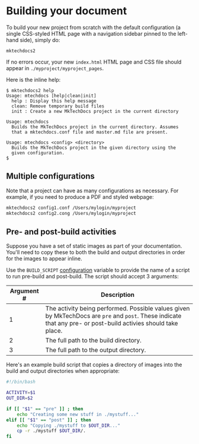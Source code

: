 # Building your document

To build your new project from scratch with the default configuration (a single CSS-styled HTML page with a navigation sidebar pinned to the left-hand side), simply do:

``` {.bash}
mktechdocs2
```

If no errors occur, your new `index.html` HTML page and CSS file should appear in `./myproject/myproject_pages`.

Here is the inline help:

```
$ mktechdocs2 help
Usage: mtechdocs [help|clean|init]
  help : Display this help message
  clean: Remove temporary build files
  init : Create a new MkTechDocs project in the current directory

Usage: mtechdocs
  Builds the MkTechDocs project in the current directory. Assumes
  that a mktechdocs.conf file and master.md file are present.

Usage: mtechdocs <config> <directory>
  Builds the MkTechDocs project in the given directory using the
  given configuration.
$
```

## Multiple configurations

Note that a project can have as many configurations as necessary. For example, if you need to produce a PDF and styled webpage:

```bash
mktechdocs2 config1.conf /Users/mylogin/myproject
mktechdocs2 config2.cong /Users/mylogin/myproject
```

## Pre- and post-build activities

Suppose you have a set of static images as part of your documentation. You'll need to copy these to both the build and output directories in order for the images to appear inline.

Use the `BUILD_SCRIPT` [configuration](configuration.html#advanced-configuration) variable to provide the name of a script to run pre-build and post-build. The script should accept 3 arguments:

|Argument #|Description                                     |
|----------|------------------------------------------------|
|1|The activity being performed. Possible values given by MkTechDocs are `pre` and `post`. These indicate that any pre- or post-build activies should take place.|
|2|The full path to the build directory.|
|3|The full path to the output directory.|

Here's an example build script that copies a directory of images into the build and output directories when appropriate:

```bash
#!/bin/bash

ACTIVITY=$1
OUT_DIR=$2

if [[ "$1" == "pre" ]] ; then
	echo "Creating some new stuff in ./mystuff..."
elif [[ "$1" == "post" ]] ; then
	echo "Copying ./mystuff to $OUT_DIR..."
	cp -r ./mystuff $OUT_DIR/.
fi
```
